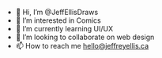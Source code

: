 - 👋 Hi, I’m @JeffEllisDraws
- 👀 I’m interested in Comics
- 🌱 I’m currently learning UI/UX
- 💞️ I’m looking to collaborate on web design
- 📫 How to reach me hello@jeffreyellis.ca

<!---
JeffEllisDraws/JeffEllisDraws is a ✨ special ✨ repository because its `README.md` (this file) appears on your GitHub profile.
You can click the Preview link to take a look at your changes.
--->
